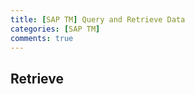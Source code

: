 ```yaml
---
title: [SAP TM] Query and Retrieve Data
categories: [SAP TM]
comments: true
---
```


## Retrieve <br>

